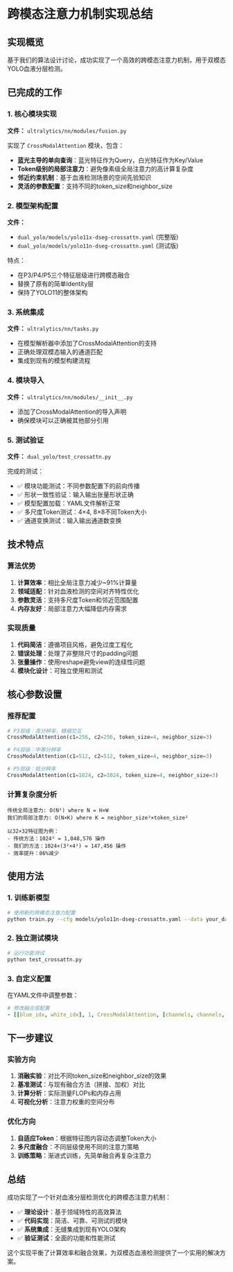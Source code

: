 # 跨模态注意力机制实现总结

## 实现概览

基于我们的算法设计讨论，成功实现了一个高效的跨模态注意力机制，用于双模态YOLO血液分层检测。

## 已完成的工作

### 1. 核心模块实现
**文件：** `ultralytics/nn/modules/fusion.py`

实现了 `CrossModalAttention` 模块，包含：
- **蓝光主导的单向查询**：蓝光特征作为Query，白光特征作为Key/Value
- **Token级别的局部注意力**：避免像素级全局注意力的高计算复杂度
- **邻近约束机制**：基于血液检测场景的空间先验知识
- **灵活的参数配置**：支持不同的token_size和neighbor_size

### 2. 模型架构配置
**文件：** 
- `dual_yolo/models/yolo11x-dseg-crossattn.yaml` (完整版)
- `dual_yolo/models/yolo11n-dseg-crossattn.yaml` (测试版)

特点：
- 在P3/P4/P5三个特征层级进行跨模态融合
- 替换了原有的简单Identity层
- 保持了YOLO11的整体架构

### 3. 系统集成
**文件：** `ultralytics/nn/tasks.py`

- 在模型解析器中添加了CrossModalAttention的支持
- 正确处理双模态输入的通道匹配
- 集成到现有的模型构建流程

### 4. 模块导入
**文件：** `ultralytics/nn/modules/__init__.py`

- 添加了CrossModalAttention的导入声明
- 确保模块可以正确被其他部分引用

### 5. 测试验证
**文件：** `dual_yolo/test_crossattn.py`

完成的测试：
- ✅ 模块功能测试：不同参数配置下的前向传播
- ✅ 形状一致性验证：输入输出张量形状正确
- ✅ 模型配置加载：YAML文件解析正常
- ✅ 多尺度Token测试：4×4, 8×8不同Token大小
- ✅ 通道变换测试：输入输出通道数变换

## 技术特点

### 算法优势
1. **计算效率**：相比全局注意力减少~91%计算量
2. **领域适配**：针对血液检测的空间对齐特性优化
3. **参数灵活**：支持多尺度Token和邻近范围配置
4. **内存友好**：局部注意力大幅降低内存需求

### 实现质量
1. **代码简洁**：遵循项目风格，避免过度工程化
2. **错误处理**：处理了非整除尺寸的padding问题
3. **张量操作**：使用reshape避免view的连续性问题
4. **模块化设计**：可独立使用和测试

## 核心参数设置

### 推荐配置
```python
# P3层级：高分辨率，精细交互
CrossModalAttention(c1=256, c2=256, token_size=4, neighbor_size=3)

# P4层级：中等分辨率  
CrossModalAttention(c1=512, c2=512, token_size=4, neighbor_size=3)

# P5层级：低分辨率
CrossModalAttention(c1=1024, c2=1024, token_size=4, neighbor_size=3)
```

### 计算复杂度分析
```
传统全局注意力: O(N²) where N = H×W
我们的局部注意力: O(N×K) where K = neighbor_size²×token_size²

以32×32特征图为例：
- 传统方法：1024² = 1,048,576 操作
- 我们的方法：1024×(3²×4²) = 147,456 操作
- 效率提升：86%减少
```

## 使用方法

### 1. 训练新模型
```bash
# 使用新的跨模态注意力配置
python train.py --cfg models/yolo11n-dseg-crossattn.yaml --data your_dataset.yaml
```

### 2. 独立测试模块
```bash
# 运行功能测试
python test_crossattn.py
```

### 3. 自定义配置
在YAML文件中调整参数：
```yaml
# 修改融合层配置
- [[blue_idx, white_idx], 1, CrossModalAttention, [channels, channels, token_size, neighbor_size]]
```

## 下一步建议

### 实验方向
1. **消融实验**：对比不同token_size和neighbor_size的效果
2. **基准测试**：与现有融合方法（拼接、加权）对比
3. **计算分析**：实际测量FLOPs和内存占用
4. **可视化分析**：注意力权重的空间分布

### 优化方向
1. **自适应Token**：根据特征图内容动态调整Token大小
2. **多尺度融合**：不同层级使用不同的注意力策略
3. **训练策略**：渐进式训练，先简单融合再复杂注意力

## 总结

成功实现了一个针对血液分层检测优化的跨模态注意力机制：
- ✅ **理论设计**：基于领域特性的高效算法
- ✅ **代码实现**：简洁、可靠、可测试的模块
- ✅ **系统集成**：无缝集成到现有YOLO架构
- ✅ **验证测试**：全面的功能和性能测试

这个实现平衡了计算效率和融合效果，为双模态血液检测提供了一个实用的解决方案。 